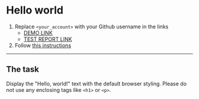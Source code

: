 # Hello world
1. Replace `<your_account>` with your Github username in the links
    - [DEMO LINK](https://DenisOpryshko.github.io/layout_hello-world/) <br>
    - [TEST REPORT LINK](https://DenisOpryshko.github.io/layout_hello-world/report/html_report/)
2. Follow [this instructions](https://mate-academy.github.io/layout_task-guideline/)
___

## The task
Display the "Hello, world!" text with the default browser styling. Please do not
use any enclosing tags like `<h1>` or `<p>`.
